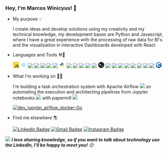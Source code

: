 

### Hey, I'm Marcos Winicyus! 👋

- My purpose 💡

    I create ideas and develop solutions using my creativity and my technical knowledge, my development bases are Python and Javascript, where I have a great experience with the processing of raw data for BI's and the visualization in interactive Dashboards developed with React


- Languages and Tools  ⚒️🔩

    <code><img height="20" src="https://raw.githubusercontent.com/github/explore/80688e429a7d4ef2fca1e82350fe8e3517d3494d/topics/javascript/javascript.png"></code>
    <code><img height="20" src="https://raw.githubusercontent.com/github/explore/80688e429a7d4ef2fca1e82350fe8e3517d3494d/topics/react/react.png"></code>
    <code><img height="20" src="https://www.chartjs.org/img/chartjs-logo.svg"></code>
    <code><img height="20" src="https://avatars2.githubusercontent.com/u/33939693?s=400&v=4"></code>
    <code><img height="20" src="https://pbs.twimg.com/profile_images/1056930344648224768/xdcvAET3_400x400.jpg"></code>
    <code><img height="20" src="https://gw.alipayobjects.com/zos/rmsportal/KDpgvguMpGfqaHPjicRK.svg"></code>
    <code><img height="20" src="https://getbootstrap.com.br/docs/4.1/assets/img/bootstrap-stack.png"></code>
    <code><img height="20" src="https://raw.githubusercontent.com/github/explore/80688e429a7d4ef2fca1e82350fe8e3517d3494d/topics/python/python.png"></code>
    <code><img height="20" src="https://user-images.githubusercontent.com/48025551/89942049-44240000-dbf2-11ea-8053-8367c5a634ee.png"></code>
    <code><img height="20" src="https://media.githubusercontent.com/media/nteract/logos/bcd24bb884fc5a31412c8c2d6ee1085f789566b3/nteract_papermill/exports/images/png/papermill_logo_compact.png"></code>
    <code><img height="20" src="https://i7.pngguru.com/preview/10/113/180/django-web-development-web-framework-python-software-framework-django.jpg"></code>
    <code><img height="20" src="https://upload.wikimedia.org/wikipedia/commons/thumb/3/38/Jupyter_logo.svg/1200px-Jupyter_logo.svg.png"></code>
    <code><img height="20" src="https://paganresearch.io/images/anaconda.png"></code>
    <code><img height="20" src="https://raw.githubusercontent.com/github/explore/80688e429a7d4ef2fca1e82350fe8e3517d3494d/topics/terminal/terminal.png"></code>
    <code><img height="20" src="https://user-images.githubusercontent.com/48025551/89942466-feb40280-dbf2-11ea-914a-9ee6af5ad9b0.png"></code>
    <code><img height="20" src="https://img2.gratispng.com/20180702/bgt/kisspng-mongodb-database-nosql-postgresql-mongo-5b39f9e3445fa6.5652746415305261792801.jpg"></code>
    <code><img height="20" src="https://image.flaticon.com/icons/svg/29/29165.svg"></code>
    <code><img height="20" src="https://git-scm.com/images/logos/downloads/Git-Icon-1788C.png"></code>
    <code><img height="20" src="https://toolsqa.com/wp-content/uploads/2018/04/postman.png"></code>
    <code><img height="20" src="https://images.squarespace-cdn.com/content/v1/592e86ee9de4bb6e73d8c154/1514032294927-RQFIXIR332YVK2D58E64/ke17ZwdGBToddI8pDm48kKDpgNR86wHb9rK2Z-rJDk5Zw-zPPgdn4jUwVcJE1ZvWEtT5uBSRWt4vQZAgTJucoTqqXjS3CfNDSuuf31e0tVFgVnh1ouJBzzcVsowoUcyUM2gKs4UUyTig_7oGFCP1TmQ6l2WM7tn7mqHTODzkmeM/32078472-5053adea-baa7-11e7-9034-519002f12ac7.png"></code>
    <code><img height="20" src="https://upload.wikimedia.org/wikipedia/commons/c/c1/Rlogo.png"></code>
    <code><img height="20" src="https://user-images.githubusercontent.com/48025551/89943141-22c41380-dbf4-11ea-9be9-232c6ced6daf.jpg"></code>
    <code><img height="20" src="https://raw.githubusercontent.com/github/explore/80688e429a7d4ef2fca1e82350fe8e3517d3494d/topics/cpp/cpp.png"></code>

    
- What I'm working on 👨‍💻

    I'm building a task orchestration system with Apache Airflow <code><img height="10" src="https://user-images.githubusercontent.com/48025551/89942049-44240000-dbf2-11ea-8053-8367c5a634ee.png"></code> so automating the execution and architecting pipelines from Jupyter notebooks <code><img height="10" src="https://upload.wikimedia.org/wikipedia/commons/thumb/3/38/Jupyter_logo.svg/1200px-Jupyter_logo.svg.png"></code> with papermill <code><img height="10" src="https://media.githubusercontent.com/media/nteract/logos/bcd24bb884fc5a31412c8c2d6ee1085f789566b3/nteract_papermill/exports/images/png/papermill_logo_compact.png"></code>
    
    [![dev_jupyter_airflow_docker-Go](https://img.shields.io/badge/Papermil_Airflow_Docker-Go-1f425f.svg)](https://github.com/MarcosWinicyus/dev-jupyter-airflow-docker)

<!-- - What I'm learning 🌱 -->

- Find me elsewhere 🌎

    [![Linkedin Badge](https://img.shields.io/badge/-LinkedIn-blue?style=flat&logo=Linkedin&logoColor=white&link=https://www.linkedin.com/in/rebeccamanzi/)](https://www.linkedin.com/in/marcos-winicyus-14aa56144/)
    [![Gmail Badge](https://img.shields.io/badge/-Gmail-c14438?style=flat&logo=Gmail&logoColor=white&link=mailto:marcoswinicyusbl@gmail.com)](mailto:marcoswinicyusbl@gmail.com)
    [![Instagram Badge](https://img.shields.io/badge/-Instagram-C13584?style=flat&labelColor=C13584&logo=instagram&logoColor=white&link=https://www.instagram.com/codepwr/)](https://www.instagram.com/mark_wini/)
    <!-- ![Twitter](https://img.shields.io/twitter/follow/marck_wini?label=Follow) -->


<img src="https://media.giphy.com/media/LnQjpWaON8nhr21vNW/giphy.gif" width="60"> <em><b>I love sharing knowledge, so if you want to talk about technology use the LinkedIn, I'll be happy to meet you!</b> 😊</em>
